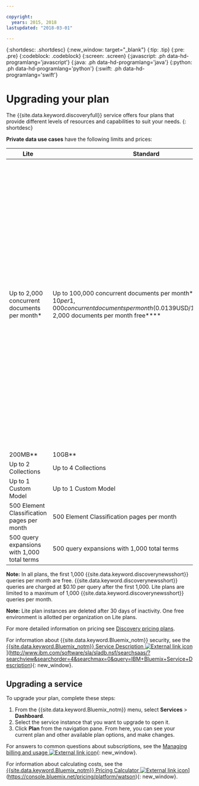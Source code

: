 ```yaml
---

copyright:
  years: 2015, 2018
lastupdated: "2018-03-01"

---
```


{:shortdesc: .shortdesc}
{:new_window: target="_blank"}
{:tip: .tip}
{:pre: .pre}
{:codeblock: .codeblock}
{:screen: .screen}
{:javascript: .ph data-hd-programlang='javascript'}
{:java: .ph data-hd-programlang='java'}
{:python: .ph data-hd-programlang='python'}
{:swift: .ph data-hd-programlang='swift'}

# Upgrading your plan

The {{site.data.keyword.discoveryfull}} service offers four plans that provide different levels of resources and capabilities to suit your needs.
{: shortdesc}

**Private data use cases** have the following limits and prices:

| Lite                     |  Standard         | Advanced          |  Premium          |
|--------------------------|-------------------|-------------------|-------------------|
| Up to 2,000 concurrent documents per month\*   |Up to 100,000 concurrent documents per month\*<br/> $10 per 1,000 concurrent documents per month ($0.0139USD/1000Doc/Hr)\*\*\*<br/> 2,000 documents per month free\*\*\*\*  | **Reserved environment**</br> $1,000/month base rate<br/> Up to 1,000,000 documents per month\*<br/> $5 per 1,000 concurrent documents per month ($0.00694 USD/1000Doc/Hr)\*\*\*<br/> 100,000 documents per month included\*\*\*\*</br> Additional plans up to 100M documents/6.4 TB are available.</br> For larger environments, contact [Sales ![External link icon](../../icons/launch-glyph.svg "External link icon")](https://www.ibm.com/marketing/iwm/dre/signup?source=MAIL-watson){: new_window}.| **Premium Plans** offer developers and organizations a single tenant instance of one or more Watson services for better isolation and security. These plans offer compute-level isolation on the existing shared platform, as well as end-to-end encrypted data while in transit and at rest. For more information, or to purchase a premium plan, contact [Sales ![External link icon](../../icons/launch-glyph.svg "External link icon")](https://ibm.biz/contact-wdc-premium){: new_window} |
| 200MB\*\*                  |10GB\*\*  | 80GB\*\* |-
| Up to 2 Collections      |Up to 4 Collections | Up to 100 Collections| - |
| Up to 1 Custom Model     |Up to 1 Custom Model | 1 Custom Model included<br/> Additional Custom Models $800 per model per month |-|
| 500 Element Classification pages per month      |500 Element Classification pages per month | 500 Element Classification pages per month<br/> Additional Element Classification pages $0.40 USD/Page |-|
| 500 query expansions with 1,000 total terms     |500 query expansions with 1,000 total terms | 5,000 query expansions with 25,000 total terms  |-|

**Note:** In all plans, the first 1,000 {{site.data.keyword.discoverynewsshort}} queries per month are free. {{site.data.keyword.discoverynewsshort}} queries are charged at $0.10 per query after the first 1,000. Lite plans are limited to a maximum of 1,000 {{site.data.keyword.discoverynewsshort}} queries per month.

**Note:** Lite plan instances are deleted after 30 days of inactivity. One free environment is allotted per organization on Lite plans.

For more detailed information on pricing see [Discovery pricing plans](/docs/services/discovery/pricing-details.html).

For information about {{site.data.keyword.Bluemix_notm}} security, see the [{{site.data.keyword.Bluemix_notm}} Service Description ![External link icon](../../icons/launch-glyph.svg "External link icon")](../../icons/launch-glyph.svg "External link icon")](http://www.ibm.com/software/sla/sladb.nsf/searchsaas/?searchview&searchorder=4&searchmax=0&query=IBM+Bluemix+Service+Description){: new_window}.

## Upgrading a service

To upgrade your plan, complete these steps:

1.  From the {{site.data.keyword.Bluemix_notm}} menu, select **Services** > **Dashboard**.
1.  Select the service instance that you want to upgrade to open it.
1.  Click **Plan** from the navigation pane.
   From here, you can see your current plan and other available plan options, and make changes.

For answers to common questions about subscriptions, see the [Managing billing and usage ![External link icon](../../icons/launch-glyph.svg "External link icon")](/docs/pricing/index.html){: new_window}.

For information about calculating costs, see the [{{site.data.keyword.Bluemix_notm}} Pricing Calculator ![External link icon](../../icons/launch-glyph.svg "External link icon")](../../icons/launch-glyph.svg "External link icon")](https://console.bluemix.net/pricing/platform/watson){: new_window}.
